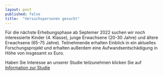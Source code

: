 ```yaml
---
layout: post
published: false
title:  "Versuchspersonen gesucht"
---
```


Für die nächste Erhebungsphase ab Septemer 2022 suchen wir noch interessierte Kinder (4. Klasse), junge Erwachsene (20-30 Jahre) und ältere Erwachsene (65-75 Jahre). Teilnehmende erhalten Einblick in ein aktuelles Forschungsprojekt und erhalten außerdem eine Aufwandsentschädigung in Höhe von insgesamt xx Euro.    

Haben Sie Interesse an unserer Studie teilzunehmen klicken Sie auf [Information zur Studie](https://melm0c.github.io/MONALI-webpage/studyInfo/)
